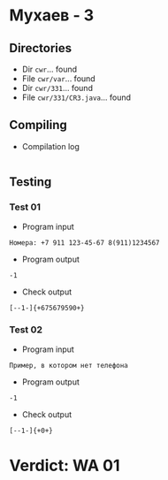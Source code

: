 # Мухаев - 3
## Directories
- Dir `cwr`... found
- File `cwr/var`... found
- Dir `cwr/331`... found
- File `cwr/331/CR3.java`... found
## Compiling
- Compilation log
```

```
## Testing
### Test 01
- Program input
```
Номера: +7 911 123-45-67 8(911)1234567

```
- Program output
```
-1

```
- Check output
```
[--1-]{+675679590+}

```
### Test 02
- Program input
```
Пример, в котором нет телефона

```
- Program output
```
-1

```
- Check output
```
[--1-]{+0+}

```
# Verdict: WA 01
